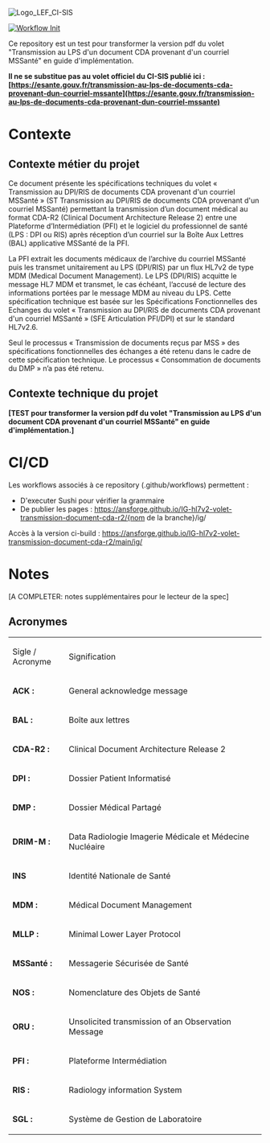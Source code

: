 
![Logo_LEF_CI-SIS](https://user-images.githubusercontent.com/48218773/227532484-eff82649-4e42-49c6-966a-dc3ea78cf59c.png)

[![Workflow Init](https://github.com/ansforge/IG-fhir-partage-de-documents-de-sante/actions/workflows/fhir-workflows.yml/badge.svg)](https://github.com/ansforge/IG-fhir-partage-de-documents-de-sante/actions/workflows/fhir-workflows.yml)

Ce repository est un test pour transformer la version pdf du volet "Transmission au LPS d'un document CDA provenant d'un courriel MSSanté" en guide d'implémentation.

**Il ne se substitue pas au volet officiel du CI-SIS publié ici : [https://esante.gouv.fr/transmission-au-lps-de-documents-cda-provenant-dun-courriel-mssante](https://esante.gouv.fr/transmission-au-lps-de-documents-cda-provenant-dun-courriel-mssante)**


# Contexte

## Contexte métier du projet

Ce document présente les spécifications techniques du volet « Transmission au DPI/RIS de documents CDA provenant d'un courriel MSSanté » (ST Transmission au DPI/RIS de documents CDA provenant d'un courriel MSSanté) permettant la transmission d’un document médical au format CDA-R2 (Clinical Document Architecture Release 2) entre une Plateforme d’Intermédiation (PFI) et le logiciel du professionnel de santé (LPS : DPI ou RIS) après réception d’un courriel sur la Boîte Aux Lettres (BAL) applicative MSSanté de la PFI.


La PFI extrait les documents médicaux de l’archive du courriel MSSanté puis les transmet unitairement au LPS (DPI/RIS) par un flux HL7v2 de type MDM (Medical Document Management). Le LPS (DPI/RIS) acquitte le message HL7 MDM et transmet, le cas échéant, l’accusé de lecture des informations portées par le message MDM au niveau du LPS.
Cette spécification technique est basée sur les Spécifications Fonctionnelles des Echanges du volet « Transmission au DPI/RIS de documents CDA provenant d'un courriel MSSanté » (SFE Articulation PFI/DPI) et sur le standard HL7v2.6.


Seul le processus « Transmission de documents reçus par MSS » des spécifications fonctionnelles des échanges a été retenu dans le cadre de cette spécification technique. Le processus « Consommation de documents du DMP » n’a pas été retenu.

## Contexte technique du projet

**[TEST pour transformer la version pdf du volet "Transmission au LPS d'un document CDA provenant d'un courriel MSSanté" en guide d'implémentation.]**

# CI/CD

Les workflows associés à ce repository (.github/workflows) permettent :

* D'executer Sushi pour vérifier la grammaire
* De publier les pages : https://ansforge.github.io/IG-hl7v2-volet-transmission-document-cda-r2/{nom de la branche}/ig/

Accès à la version ci-build : https://ansforge.github.io/IG-hl7v2-volet-transmission-document-cda-r2/main/ig/

# Notes

[A COMPLETER: notes supplémentaires pour le lecteur de la spec]


## Acronymes

<table width="100%">
<tbody>
<tr>
<td width="22%">
<p>Sigle / Acronyme</p>
</td>
<td width="77%">
<p>Signification</p>
</td>
</tr>
<tr>
<td width="22%">
<p><strong>ACK&nbsp;:</strong></p>
</td>
<td width="77%">
<p>General acknowledge message</p>
</td>
</tr>
<tr>
<td width="22%">
<p><strong>BAL&nbsp;:</strong></p>
</td>
<td width="77%">
<p>Bo&icirc;te aux lettres</p>
</td>
</tr>
<tr>
<td width="22%">
<p><strong>CDA-R2&nbsp;:</strong></p>
</td>
<td width="77%">
<p>Clinical Document Architecture Release 2</p>
</td>
</tr>
<tr>
<td width="22%">
<p><strong>DPI&nbsp;: </strong></p>
</td>
<td width="77%">
<p>Dossier Patient Informatis&eacute;</p>
</td>
</tr>
<tr>
<td width="22%">
<p><strong>DMP&nbsp;:</strong></p>
</td>
<td width="77%">
<p>Dossier M&eacute;dical Partag&eacute;</p>
</td>
</tr>
<tr>
<td width="22%">
<p><strong>DRIM-M&nbsp;: </strong></p>
</td>
<td width="77%">
<p>Data Radiologie Imagerie M&eacute;dicale et M&eacute;decine Nucl&eacute;aire</p>
</td>
</tr>
<tr>
<td width="22%">
<p><strong>INS</strong></p>
</td>
<td width="77%">
<p>Identit&eacute; Nationale de Sant&eacute;</p>
</td>
</tr>
<tr>
<td width="22%">
<p><strong>MDM&nbsp;: </strong></p>
</td>
<td width="77%">
<p>M&eacute;dical Document Management</p>
</td>
</tr>
<tr>
<td width="22%">
<p><strong>MLLP&nbsp;: </strong></p>
</td>
<td width="77%">
<p>Minimal Lower Layer Protocol</p>
</td>
</tr>
<tr>
<td width="22%">
<p><strong>MSSant&eacute;&nbsp;:</strong></p>
</td>
<td width="77%">
<p>Messagerie S&eacute;curis&eacute;e de Sant&eacute;</p>
</td>
</tr>
<tr>
<td width="22%">
<p><strong>NOS&nbsp;: </strong></p>
</td>
<td width="77%">
<p>Nomenclature des Objets de Sant&eacute;</p>
</td>
</tr>
<tr>
<td width="22%">
<p><strong>ORU&nbsp;: </strong></p>
</td>
<td width="77%">
<p>Unsolicited transmission of an Observation Message</p>
</td>
</tr>
<tr>
<td width="22%">
<p><strong>PFI&nbsp;: </strong></p>
</td>
<td width="77%">
<p>Plateforme Interm&eacute;diation</p>
</td>
</tr>
<tr>
<td width="22%">
<p><strong>RIS&nbsp;: </strong></p>
</td>
<td width="77%">
<p>Radiology information System</p>
</td>
</tr>
<tr>
<td width="22%">
<p><strong>SGL&nbsp;: </strong></p>
</td>
<td width="77%">
<p>Syst&egrave;me de Gestion de Laboratoire</p>
</td>
</tr>
</tbody>
</table>

